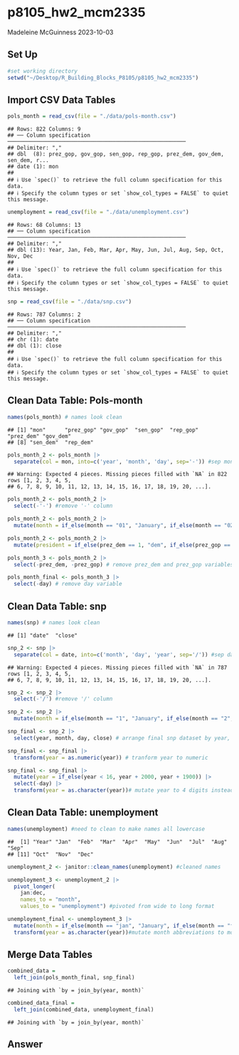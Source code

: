 p8105_hw2_mcm2335
================
Madeleine McGuinness
2023-10-03

## Set Up

``` r
#set working directory
setwd("~/Desktop/R_Building_Blocks_P8105/p8105_hw2_mcm2335")
```

## Import CSV Data Tables

``` r
pols_month = read_csv(file = "./data/pols-month.csv")
```

    ## Rows: 822 Columns: 9
    ## ── Column specification ────────────────────────────────────────────────────────
    ## Delimiter: ","
    ## dbl  (8): prez_gop, gov_gop, sen_gop, rep_gop, prez_dem, gov_dem, sen_dem, r...
    ## date (1): mon
    ## 
    ## ℹ Use `spec()` to retrieve the full column specification for this data.
    ## ℹ Specify the column types or set `show_col_types = FALSE` to quiet this message.

``` r
unemployment = read_csv(file = "./data/unemployment.csv")
```

    ## Rows: 68 Columns: 13
    ## ── Column specification ────────────────────────────────────────────────────────
    ## Delimiter: ","
    ## dbl (13): Year, Jan, Feb, Mar, Apr, May, Jun, Jul, Aug, Sep, Oct, Nov, Dec
    ## 
    ## ℹ Use `spec()` to retrieve the full column specification for this data.
    ## ℹ Specify the column types or set `show_col_types = FALSE` to quiet this message.

``` r
snp = read_csv(file = "./data/snp.csv")
```

    ## Rows: 787 Columns: 2
    ## ── Column specification ────────────────────────────────────────────────────────
    ## Delimiter: ","
    ## chr (1): date
    ## dbl (1): close
    ## 
    ## ℹ Use `spec()` to retrieve the full column specification for this data.
    ## ℹ Specify the column types or set `show_col_types = FALSE` to quiet this message.

## Clean Data Table: Pols-month

``` r
names(pols_month) # names look clean
```

    ## [1] "mon"      "prez_gop" "gov_gop"  "sen_gop"  "rep_gop"  "prez_dem" "gov_dem" 
    ## [8] "sen_dem"  "rep_dem"

``` r
pols_month_2 <- pols_month |>
  separate(col = mon, into=c('year', 'month', 'day', sep='-')) #sep mon column
```

    ## Warning: Expected 4 pieces. Missing pieces filled with `NA` in 822 rows [1, 2, 3, 4, 5,
    ## 6, 7, 8, 9, 10, 11, 12, 13, 14, 15, 16, 17, 18, 19, 20, ...].

``` r
pols_month_2 <- pols_month_2 |>
  select(-'-') #remove '-' column

pols_month_2 <- pols_month_2 |>
  mutate(month = if_else(month == "01", "January", if_else(month == "02", "February", if_else(month == "03", "March", if_else(month == "04", "April", if_else(month == "05", "May", if_else(month == "06", "June", if_else(month == "07", "July", if_else(month == "08", "August", if_else(month == "09", "September", if_else(month == "10", "October", if_else(month == "11", "November", "December")))))))))))) #mutate month numbers to month names

pols_month_2 <- pols_month_2 |>
  mutate(president = if_else(prez_dem == 1, "dem", if_else(prez_gop == 1, "gop", NA_character_))) # new president value using prez_dem and prez_gop

pols_month_3 <- pols_month_2 |>
  select(-prez_dem, -prez_gop) # remove prez_dem and prez_gop variables

pols_month_final <- pols_month_3 |>
  select(-day) # remove day variable
```

## Clean Data Table: snp

``` r
names(snp) # names look clean
```

    ## [1] "date"  "close"

``` r
snp_2 <- snp |>
  separate(col = date, into=c('month', 'day', 'year', sep='/')) #sep date column
```

    ## Warning: Expected 4 pieces. Missing pieces filled with `NA` in 787 rows [1, 2, 3, 4, 5,
    ## 6, 7, 8, 9, 10, 11, 12, 13, 14, 15, 16, 17, 18, 19, 20, ...].

``` r
snp_2 <- snp_2 |>
  select(-'/') #remove '/' column

snp_2 <- snp_2 |>
  mutate(month = if_else(month == "1", "January", if_else(month == "2", "February", if_else(month == "3", "March", if_else(month == "4", "April", if_else(month == "5", "May", if_else(month == "6", "June", if_else(month == "7", "July", if_else(month == "8", "August", if_else(month == "9", "September", if_else(month == "10", "October", if_else(month == "11", "November", "December")))))))))))) #mutate month numbers to month names

snp_final <- snp_2 |>
  select(year, month, day, close) # arrange final snp dataset by year, month

snp_final <- snp_final |>
  transform(year = as.numeric(year)) # tranform year to numeric 

snp_final <- snp_final |>
  mutate(year = if_else(year < 16, year + 2000, year + 1900)) |>
  select(-day) |>
  transform(year = as.character(year))# mutate year to 4 digits instead of 2 digits for consistency with pols_month_final dataset and remove day, year back to character value
```

## Clean Data Table: unemployment

``` r
names(unemployment) #need to clean to make names all lowercase
```

    ##  [1] "Year" "Jan"  "Feb"  "Mar"  "Apr"  "May"  "Jun"  "Jul"  "Aug"  "Sep" 
    ## [11] "Oct"  "Nov"  "Dec"

``` r
unemployment_2 <- janitor::clean_names(unemployment) #cleaned names

unemployment_3 <- unemployment_2 |>
  pivot_longer(
    jan:dec, 
    names_to = "month",
    values_to = "unemployment") #pivoted from wide to long format

unemployment_final <- unemployment_3 |>
  mutate(month = if_else(month == "jan", "January", if_else(month == "feb", "February", if_else(month == "mar", "March", if_else(month == "apr", "April", if_else(month == "may", "May", if_else(month == "jun", "June", if_else(month == "jul", "July", if_else(month == "aug", "August", if_else(month == "sep", "September", if_else(month == "oct", "October", if_else(month == "nov", "November", "December")))))))))))) |>
  transform(year = as.character(year))#mutate month abbreviations to month names, transform year to character for consistency
```

## Merge Data Tables

``` r
combined_data =
  left_join(pols_month_final, snp_final)
```

    ## Joining with `by = join_by(year, month)`

``` r
combined_data_final =
  left_join(combined_data, unemployment_final)
```

    ## Joining with `by = join_by(year, month)`

## Answer
